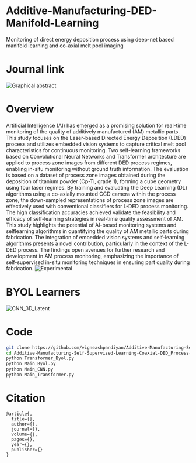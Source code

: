 # Additive-Manufacturing-DED-Manifold-Learning
Monitoring of direct energy deposition process using deep-net based manifold learning and co-axial melt pool imaging
# Journal link
![Graphical abstract](https://github.com/vigneashpandiyan/Additive-Manufacturing-Self-Supervised-Bayesian-Representation-Learning-Acoustic-Emission/assets/39007209/95f69fd7-999f-46d6-9ebb-8cbc25f9a237)
# Overview


Artificial Intelligence (AI) has emerged as a promising solution for real-time monitoring of the quality of
additively manufactured (AM) metallic parts. This study focuses on the Laser-based Directed Energy Deposition (LDED)
process and utilizes embedded vision systems to capture critical melt pool characteristics for continuous
monitoring. Two self-learning frameworks based on Convolutional Neural Networks and Transformer architecture
are applied to process zone images from different DED process regimes, enabling in-situ monitoring without ground
truth information. The evaluation is based on a dataset of process zone images obtained during the deposition of
titanium powder (Cp-Ti, grade 1), forming a cube geometry using four laser regimes. By training and evaluating the
Deep Learning (DL) algorithms using a co-axially mounted CCD camera within the process zone, the down-sampled
representations of process zone images are effectively used with conventional classifiers for L-DED process
monitoring. The high classification accuracies achieved validate the feasibility and efficacy of self-learning strategies
in real-time quality assessment of AM. This study highlights the potential of AI-based monitoring systems and selflearning
algorithms in quantifying the quality of AM metallic parts during fabrication. The integration of embedded
vision systems and self-learning algorithms presents a novel contribution, particularly in the context of the L-DED
process. The findings open avenues for further research and development in AM process monitoring, emphasizing the
importance of self-supervised in-situ monitoring techniques in ensuring part quality during fabrication.
![Experimental](https://github.com/vigneashpandiyan/Additive-Manufacturing-Self-Supervised-Bayesian-Representation-Learning-Acoustic-Emission/assets/39007209/ae39aefb-d74b-4507-87e5-991a0c0cb819)



# BYOL Learners


 

![CNN_3D_Latent](https://github.com/vigneashpandiyan/Additive-Manufacturing-Self-Supervised-Bayesian-Representation-Learning-Acoustic-Emission/assets/39007209/467df188-acff-429a-b6ac-153178d5e08d)

# Code
```bash
git clone https://github.com/vigneashpandiyan/Additive-Manufacturing-Self-Supervised-Learning-Coaxial-DED_Process-Zone-Imaging
cd Additive-Manufacturing-Self-Supervised-Learning-Coaxial-DED_Process-Zone-Imaging
python Transformer_Byol.py
python Main_Byol.py
python Main_CNN.py
python Main_Transformer.py
```

# Citation
```
@article{,
  title={},
  author={},
  journal={},
  volume={},
  pages={},
  year={},
  publisher={}
}
```
